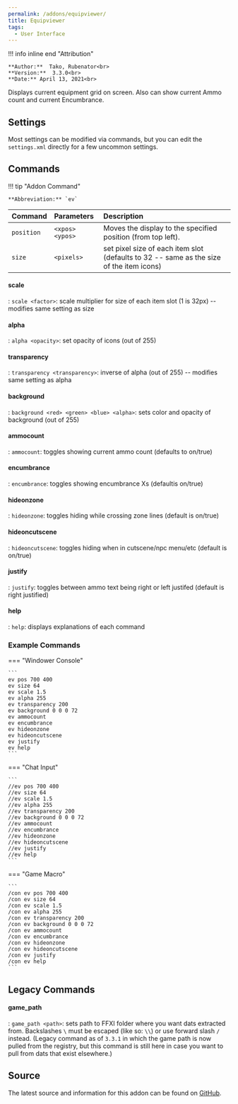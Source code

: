 ```yaml
---
permalink: /addons/equipviewer/
title: Equipviewer
tags:
  - User Interface
---
```


!!! info inline end "Attribution"

    **Author:**  Tako, Rubenator<br>
    **Version:**  3.3.0<br>
    **Date:** April 13, 2021<br>

Displays current equipment grid on screen. Also can show current Ammo count and current Encumbrance.

## Settings

Most settings can be modified via commands, but you can edit the `settings.xml` directly for a few uncommon settings.

## Commands

!!! tip "Addon Command"

    **Abbreviation:** `ev`

| Command | Parameters | Description |
| :--- | :--- | :--- |
| `position` | `<xpos> <ypos>` | Moves the display to the specified position (from top left). |
| `size` | `<pixels>` | set pixel size of each item slot (defaults to 32 -- same as the size of the item icons) |

#### scale
:   `scale <factor>`: scale multiplier for size of each item slot (1 is 32px) -- modifies same setting as size

#### alpha
:   `alpha <opacity>`: set opacity of icons (out of 255)

#### transparency
:   `transparency <transparency>`: inverse of alpha (out of 255) -- modifies same setting as alpha

#### background
:   `background <red> <green> <blue> <alpha>`: sets color and opacity of background (out of 255)

#### ammocount
:   `ammocount`: toggles showing current ammo count (defaults to on/true)

#### encumbrance
:   `encumbrance`: toggles showing encumbrance Xs (defaultis on/true)

#### hideonzone
:   `hideonzone`: toggles hiding while crossing zone lines (default is on/true)

#### hideoncutscene
:   `hideoncutscene`: toggles hiding when in cutscene/npc menu/etc (default is on/true)

#### justify
:   `justify`: toggles between ammo text being right or left justifed (default is right justified)

#### help
:   `help`: displays explanations of each command

### Example Commands

=== "Windower Console"

    ```
    ev pos 700 400
    ev size 64
    ev scale 1.5
    ev alpha 255
    ev transparency 200
    ev background 0 0 0 72
    ev ammocount
    ev encumbrance
    ev hideonzone
    ev hideoncutscene
    ev justify
    ev help
    ```

=== "Chat Input"

    ```
    //ev pos 700 400
    //ev size 64
    //ev scale 1.5
    //ev alpha 255
    //ev transparency 200
    //ev background 0 0 0 72
    //ev ammocount
    //ev encumbrance
    //ev hideonzone
    //ev hideoncutscene
    //ev justify
    //ev help
    ```

=== "Game Macro"

    ```
    /con ev pos 700 400
    /con ev size 64
    /con ev scale 1.5
    /con ev alpha 255
    /con ev transparency 200
    /con ev background 0 0 0 72
    /con ev ammocount
    /con ev encumbrance
    /con ev hideonzone
    /con ev hideoncutscene
    /con ev justify
    /con ev help
    ```
    
## Legacy Commands

#### game_path
:   `game_path <path>`: sets path to FFXI folder where you want dats extracted from. Backslashes `\` must be escaped (like so: `\\`) or use forward slash `/` instead. (Legacy command as of `3.3.1` in which the game path is now pulled from the registry, but this command is still here in case you want to pull from dats that exist elsewhere.)

## Source
The latest source and information for this addon can be found on [GitHub](https://github.com/Windower/Lua/tree/live/addons/equipviewer).
